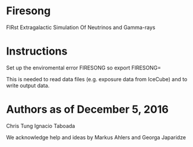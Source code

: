 # Firesong
FIRst Extragalactic Simulation Of Neutrinos and Gamma-rays

# Instructions
Set up the enviromental error FIRESONG so
export FIRESONG=<firesongdir>

This is needed to read data files (e.g. exposure data from IceCube)
and to write output data.

# Authors as of December 5, 2016
Chris Tung
Ignacio Taboada

We acknowledge help and ideas by Markus Ahlers and Georga Japaridze
